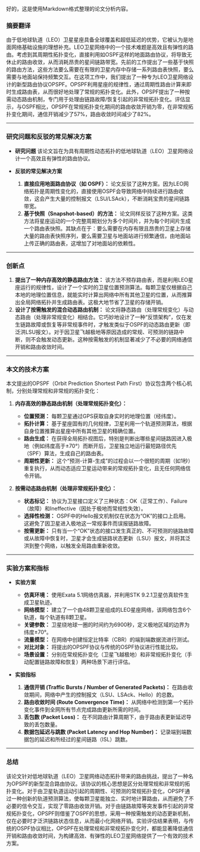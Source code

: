 好的，这是使用Markdown格式整理的论文分析内容。

### **摘要翻译**
由于低地球轨道（LEO）卫星星座具备全球覆盖和超低延迟的优势，它被认为是地面网络基础设施的理想补充。LEO卫星网络中的一个技术难题是高效且有弹性的路由。考虑到其周期性拓扑变化，直接利用如OSPF这样的地面路由协议，将导致无休止的路由收敛，从而消耗昂贵的星间链路带宽。先前的工作提出了一些基于快照的路由方法，这些方法要么需要在有限的卫星内存中存储一系列路由表快照，要么需要与地面站保持频繁交互。在这项工作中，我们提出了一种专为LEO卫星网络设计的新型路由协议OPSPF。OPSPF利用星座的规律性，通过周期性路由计算来即时生成路由表，从而很好地处理了常规的拓扑变化。此外，OPSPF提出了一种按需动态路由机制，专门用于处理由链路故障/恢复引起的非常规拓扑变化。评估显示，与OSPF相比，OPSPF在常规拓扑变化期间的路由收敛开销为零，在非常规拓扑变化期间，通信开销减少了57%，路由收敛时间减少了82%。

---

### **研究问题和反驳的常见解决方案**
*   **研究问题**
    该论文旨在为具有周期性动态拓扑的低地球轨道（LEO）卫星网络设计一个高效且有弹性的路由协议。

*   **反驳的常见解决方案**
    1.  **直接应用地面路由协议（如 OSPF）：** 论文反驳了这种方案。因为LEO网络拓扑是周期性变化的，直接使用OSPF会导致网络中持续进行路由收敛，这会产生大量的控制报文（LSU/LSAck），不断消耗宝贵的星间链路带宽。
    2.  **基于快照（Snapshot-based）的方法：** 论文同样反驳了这种方案。这类方法将星座运动的一个完整周期划分为多个时间片，并为每个时间片生成一个路由表快照。其缺点在于：要么需要在内存有限且昂贵的卫星上存储大量的路由表快照序列，要么需要卫星与地面站进行频繁通信，由地面站上传正确的路由表，这增加了对地面站的依赖性。

---

### **创新点**
1.  **提出了一种内存高效的静态路由方法：** 该方法不预存路由表，而是利用LEO星座运行的规律性，设计了一个实时的卫星位置预测算法。每颗卫星仅根据自己本地的地理位置信息，就能实时计算出网络中所有其他卫星的位置，从而推算出全局网络拓扑并生成路由表。这极大地节省了卫星的存储开销。
2.  **设计了按需触发的混合动态路由机制：** 论文将静态路由（处理常规变化）与动态路由（处理非常规变化）相结合。它巧妙地设计了一种“反馈架构”，仅在发生链路故障或恢复等非常规事件时，才触发类似于OSPF的动态路由更新（即泛洪LSU报文）。对于因卫星飞越极地等原因造成的常规、可预测的链路中断，则不会触发动态更新。这种按需触发的机制显著减少了不必要的网络通信开销和路由收敛时间。

---

### **本文的技术方案**
本文提出的OPSPF（Orbit Prediction Shortest Path First）协议包含两个核心机制，分别处理常规和非常规的拓扑变化：

1.  **内存高效的静态路由机制（处理常规拓扑变化）：**
    *   **位置预测：** 每颗卫星通过GPS获取自身实时的地理位置（经纬度）。
    *   **拓扑计算：** 基于星座固有的几何规律，卫星利用一个轨道预测算法，根据自身位置推算出星座中所有其他卫星的精确位置。
    *   **路由生成：** 在获得全局拓扑视图后，特别是判断出哪些星间链路因进入极地（例如纬度高于±70°）而断开后，卫星独立地运行最短路径优先（SPF）算法，生成自己的路由表。
    *   **周期性更新：** 这个“预测-计算-生成”的过程会以一个很短的周期（如1秒）重复执行，从而动态适应卫星运动带来的常规拓扑变化，且无任何网络信令开销。

2.  **按需动态路由机制（处理非常规拓扑变化）：**
    *   **状态标记：** 协议为卫星接口定义了三种状态：OK（正常工作）、Failure（故障）和Ineffective（因处于极地而常规性失效）。
    *   **选择性检测：** OSPF中的Hello报文机制仅在状态为“OK”的接口上启用。这避免了因卫星进入极地这一常规事件而误报链路故障。
    *   **按需更新：** 只有当一个“OK”状态的接口发生真正的、不可预测的链路故障或从故障中恢复时，卫星才会生成链路状态更新（LSU）报文，并将其泛洪到整个网络，以触发全局路由重新收敛。

---

### **实验方案和指标**
*   **实验方案**
    *   **仿真环境：** 使用Exata 5.1网络仿真器，并利用STK 9.2.1卫星仿真软件生成卫星轨迹。
    *   **网络模型：** 建立了一个由48颗卫星组成的LEO星座网络，该网络包含6个轨道，每个轨道有8颗卫星。
    *   **关键参数：** 卫星绕地球一圈的时间约为6900秒，定义极地区域的边界为纬度±70°。
    *   **流量模型：** 在网络中创建恒定比特率（CBR）的端到端数据流进行测试。
    *   **对比对象：** 将提出的OPSPF协议与传统的OSPF协议进行性能比较。
    *   **场景设置：** 分别在常规拓扑变化（卫星飞越极地）和非常规拓扑变化（手动配置链路故障和恢复）两种场景下进行评估。

*   **实验指标**
    1.  **通信开销 (Traffic Bursts / Number of Generated Packets)：** 在路由收敛期间，网络中产生的控制报文（LSU、LSAck、Hello）的总数。
    2.  **路由收敛时间 (Route Convergence Time)：** 从网络中检测到第一个拓扑变化事件到全网所有节点完成路由更新所需的时间。
    3.  **丢包数 (Packet Loss)：** 在不同路由计算周期下，由于路由表更新延迟导致的丢包数量。
    4.  **数据包延迟与跳数 (Packet Latency and Hop Number)：** 记录端到端数据包的延迟和所经过的星间链路（ISL）跳数。

---

### **总结**
该论文针对低地球轨道（LEO）卫星网络动态拓扑带来的路由挑战，提出了一种名为OPSPF的新型混合路由协议。该协议的核心思想是区分处理常规和非常规的拓扑变化。对于由卫星轨道运动引起的周期性、可预测的常规拓扑变化，OPSPF通过一种创新的轨道预测算法，使每颗卫星能独立、实时地计算路由，从而避免了不必要的信令交互，实现了零路由收敛开销。对于由链路故障等突发事件引起的非常规拓扑变化，OPSPF则借鉴了OSPF的思想，采用一种按需触发的动态更新机制，仅在必要时才泛洪链路状态信息，从而最小化网络开销。实验评估结果表明，与传统的OSPF协议相比，OPSPF在处理常规和非常规拓扑变化时，都能显著降低通信开销和路由收敛时间，为构建高效、有弹性的LEO卫星网络提供了一个有效的技术方案。